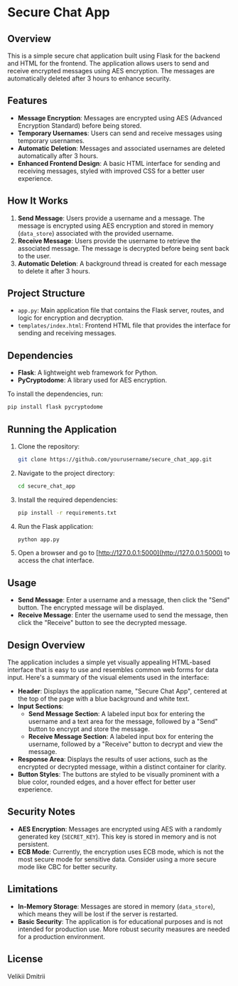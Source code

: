 # Secure Chat App

## Overview

This is a simple secure chat application built using Flask for the backend and HTML for the frontend. The application allows users to send and receive encrypted messages using AES encryption. The messages are automatically deleted after 3 hours to enhance security.

## Features

- **Message Encryption**: Messages are encrypted using AES (Advanced Encryption Standard) before being stored.
- **Temporary Usernames**: Users can send and receive messages using temporary usernames.
- **Automatic Deletion**: Messages and associated usernames are deleted automatically after 3 hours.
- **Enhanced Frontend Design**: A basic HTML interface for sending and receiving messages, styled with improved CSS for a better user experience.

## How It Works

1. **Send Message**: Users provide a username and a message. The message is encrypted using AES encryption and stored in memory (`data_store`) associated with the provided username.
2. **Receive Message**: Users provide the username to retrieve the associated message. The message is decrypted before being sent back to the user.
3. **Automatic Deletion**: A background thread is created for each message to delete it after 3 hours.

## Project Structure

- `app.py`: Main application file that contains the Flask server, routes, and logic for encryption and decryption.
- `templates/index.html`: Frontend HTML file that provides the interface for sending and receiving messages.

## Dependencies

- **Flask**: A lightweight web framework for Python.
- **PyCryptodome**: A library used for AES encryption.

To install the dependencies, run:

```bash
pip install flask pycryptodome
```

## Running the Application

1. Clone the repository:
   ```bash
   git clone https://github.com/yourusername/secure_chat_app.git
   ```
2. Navigate to the project directory:
   ```bash
   cd secure_chat_app
   ```
3. Install the required dependencies:
   ```bash
   pip install -r requirements.txt
   ```
4. Run the Flask application:
   ```bash
   python app.py
   ```
5. Open a browser and go to [http://127.0.0.1:5000](http://127.0.0.1:5000) to access the chat interface.

## Usage

- **Send Message**: Enter a username and a message, then click the "Send" button. The encrypted message will be displayed.
- **Receive Message**: Enter the username used to send the message, then click the "Receive" button to see the decrypted message.

## Design Overview

The application includes a simple yet visually appealing HTML-based interface that is easy to use and resembles common web forms for data input. Here's a summary of the visual elements used in the interface:

- **Header**: Displays the application name, "Secure Chat App", centered at the top of the page with a blue background and white text.
- **Input Sections**:
  - **Send Message Section**: A labeled input box for entering the username and a text area for the message, followed by a "Send" button to encrypt and store the message.
  - **Receive Message Section**: A labeled input box for entering the username, followed by a "Receive" button to decrypt and view the message.
- **Response Area**: Displays the results of user actions, such as the encrypted or decrypted message, within a distinct container for clarity.
- **Button Styles**: The buttons are styled to be visually prominent with a blue color, rounded edges, and a hover effect for better user experience.

## Security Notes

- **AES Encryption**: Messages are encrypted using AES with a randomly generated key (`SECRET_KEY`). This key is stored in memory and is not persistent.
- **ECB Mode**: Currently, the encryption uses ECB mode, which is not the most secure mode for sensitive data. Consider using a more secure mode like CBC for better security.

## Limitations

- **In-Memory Storage**: Messages are stored in memory (`data_store`), which means they will be lost if the server is restarted.
- **Basic Security**: The application is for educational purposes and is not intended for production use. More robust security measures are needed for a production environment.

## License

Velikii Dmitrii


